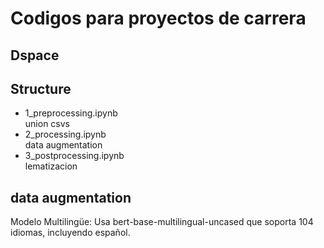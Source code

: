 # Codigos para proyectos de carrera

## Dspace

## Structure
- 1_preprocessing.ipynb  
    union csvs
- 2_processing.ipynb  
    data augmentation
- 3_postprocessing.ipynb  
    lematizacion


## data augmentation
Modelo Multilingüe: Usa bert-base-multilingual-uncased que soporta 104 idiomas, incluyendo español.  
